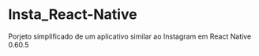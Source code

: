 # Insta_React-Native

Porjeto simplificado de um aplicativo similar ao Instagram em React Native 0.60.5
